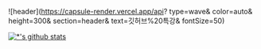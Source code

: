 ![header](https://capsule-render.vercel.app/api?
type=wave&
color=auto&
height=300&
section=header&
text=깃허브%20특강&
fontSize=50)



[![*'s github stats](https://github-readme-stats.vercel.app/api?username=pkok975)](https://github.com/pkok975)
